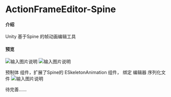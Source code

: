 # ActionFrameEditor-Spine

#### 介绍
Unity 基于Spine 的帧动画编辑工具

#### 预览

![输入图片说明](https://images.gitee.com/uploads/images/2021/0707/102237_9aefbe84_5498136.png "屏幕截图.png")
![输入图片说明](https://images.gitee.com/uploads/images/2021/0707/102622_5560cbf6_5498136.png "屏幕截图.png")

预制体 组件，扩展了Spine的 ESkeletonAnimation 组件， 绑定 编辑器 序列化文件
![输入图片说明](https://images.gitee.com/uploads/images/2021/0707/103753_15a9b03a_5498136.png "屏幕截图.png")

待完善......
